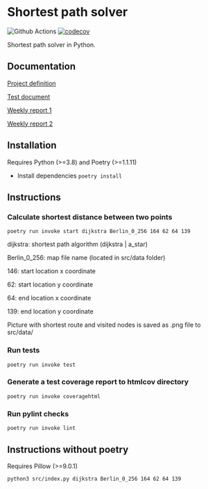 # Shortest path solver
![Github Actions](https://github.com/Kaltsoon/ohtu-2021-viikko1/workflows/CI/badge.svg)
[![codecov](https://codecov.io/gh/antonlep/shortest-path/branch/master/graph/badge.svg?token=95Q7ZhVw8A)](https://codecov.io/gh/antonlep/shortest-path)

Shortest path solver in Python.

## Documentation
[Project definition](https://github.com/antonlep/shortest-path/blob/master/documentation/project_definition.md)

[Test document](https://github.com/antonlep/shortest-path/blob/master/documentation/test_document.md)

[Weekly report 1](https://github.com/antonlep/shortest-path/blob/master/documentation/weekly_report1.md)

[Weekly report 2](https://github.com/antonlep/shortest-path/blob/master/documentation/weekly_report2.md)

## Installation

Requires Python (>=3.8) and Poetry (>=1.1.11)

- Install dependencies `poetry install`

## Instructions

### Calculate shortest distance between two points

`poetry run invoke start dijkstra Berlin_0_256 164 62 64 139`

dijkstra: shortest path algorithm (dijkstra | a_star)

Berlin_0_256: map file name (located in src/data folder)

146: start location x coordinate

62: start location y coordinate

64: end location x coordinate

139: end location y coordinate

Picture with shortest route and visited nodes is saved as .png file to src/data/

### Run tests

`poetry run invoke test`

### Generate a test coverage report to htmlcov directory

`poetry run invoke coveragehtml`

### Run pylint checks

`poetry run invoke lint`

## Instructions without poetry

Requires Pillow (>=9.0.1)

`python3 src/index.py dijkstra Berlin_0_256 164 62 64 139`
